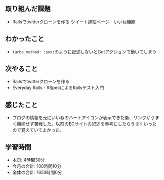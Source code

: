 ## 取り組んだ課題
- Railsでtwitterクローンを作る ツイート詳細ページ　いいね機能
## わかったこと
- `turbo_method: :post`のように記述しないとGetアクションで動いてしまう
## 次やること
- Railsでtwitterクローンを作る
- Everyday Rails - RSpecによるRailsテスト入門
## 感じたこと
- ブログの情報を元にいいねのハートアイコンが表示できた後、リンクがうまく機能せず苦戦した。以前のECサイトの記述を参考にしたらうまくいったので覚えていてよかった。
## 学習時間
- 本日: 4時間30分
- 今月の合計: 100時間10分
- 全体の合計: 1650時間0分
